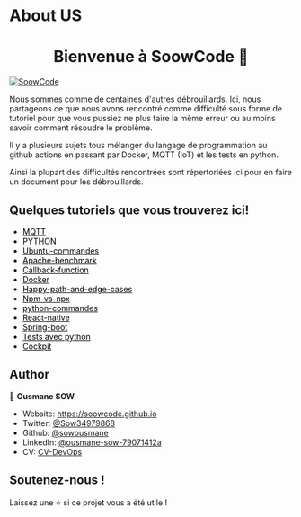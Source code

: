 # About US

<h1 align="center">Bienvenue à SoowCode 👋</h1>
<p>
  <a href="https://soowcode.github.io/" target="_blank">
    <img alt="SoowCode" src="https://img.shields.io/badge/website-yes-brightgreen.svg" />
  </a>
   
</p>

Nous sommes comme de centaines d'autres débrouillards. Ici, nous partageons ce que nous avons rencontré comme difficulté sous forme de tutoriel pour que vous pussiez ne plus faire la même erreur ou au moins savoir comment résoudre le problème.

Il y a plusieurs sujets tous mélanger du langage de programmation au github actions en passant par Docker, MQTT (IoT) et les tests en python.

Ainsi la plupart des difficultés rencontrées sont répertoriées ici pour en faire un document pour les débrouillards.

<h2> Quelques tutoriels que vous trouverez ici!</h2>

- <a  style="text-decoration: underline; color:black"  href="https://soowcode.github.io/MQTT/" >MQTT</a>
- <a  style="text-decoration: underline; color:black"  href="https://soowcode.github.io/Python/">PYTHON</a>
- <a  style="text-decoration: underline; color:black"  href="https://soowcode.github.io/Ubuntu-commandes/" >Ubuntu-commandes</a>
- <a  style="text-decoration: underline; color:black"  href="https://soowcode.github.io/apache-benchmark/">Apache-benchmark</a>
- <a  style="text-decoration: underline; color:black"  href="https://soowcode.github.io/callback-function/" >Callback-function</a>
- <a  style="text-decoration: underline; color:black"  href="https://soowcode.github.io/docker/">Docker</a>
- <a  style="text-decoration: underline; color:black"  href="https://soowcode.github.io/happy-path-and-edge-cases/" >Happy-path-and-edge-cases</a>
- <a  style="text-decoration: underline; color:black"  href="https://soowcode.github.io/npm-vs-npx/">Npm-vs-npx</a>
- <a  style="text-decoration: underline; color:black"  href="https://soowcode.github.io/python-commandes/" >python-commandes</a>
- <a  style="text-decoration: underline; color:black"  href="https://soowcode.github.io/react-native/">React-native</a>
- <a  style="text-decoration: underline; color:black"  href="https://soowcode.github.io/spring-boot/" >Spring-boot</a>
- <a  style="text-decoration: underline; color:black"  href="https://soowcode.github.io/tests/">Tests avec python</a>
- <a  style="text-decoration: underline; color:black"  href="https://thanos.savoirguinee.com/cockpit/">Cockpit</a>


<h2> Author</h2>

👤 **Ousmane SOW**

- Website: https://soowcode.github.io
- Twitter: [@Sow34979868](https://twitter.com/Sow34979868)
- Github: [@sowousmane](https://github.com/sowousmane)
- LinkedIn: [@ousmane-sow-79071412a](https://www.linkedin.com/in/ousmane-sow-79071412a/)
- CV: [CV-DevOps](https://soowcode.github.io/files/cv/cv_ousmane.pdf)

<h2>Soutenez-nous !</h2>

Laissez une ⭐️ si ce projet vous a été utile !
